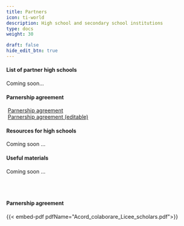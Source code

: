 ```yaml
---
title: Partners
icon: ti-world
description: High school and secondary school institutions
type: docs
weight: 30

draft: false
hide_edit_btn: true
---
```

<!-- ti-panel -->
<!-- type: dpg-standard -->

<!--
type: redirect
redirectUrl: https://www.unicef.org/innovation/
-->


#### List of partner high schools

Coming soon...


#### Parnership agreement

<i class="fas fa-file-pdf"></i>&nbsp;<a href="/pdfs/Acord_colaborare_Licee_scholars.pdf" download>Parnership agreement</a> <br>
<i class="fas fa-file-word"></i>&nbsp;<a href="/words/Acord_colaborare_Licee_scholars.docx" download>Parnership agreement (editable)</a>

#### Resources for high schools

Coming soon ...


#### Useful materials

Coming soon ...


<br></br>
#### Parnership agreement

{{< embed-pdf pdfName="Acord_colaborare_Licee_scholars.pdf">}}